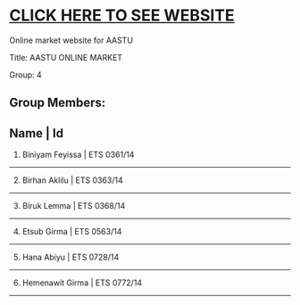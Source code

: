 # [CLICK HERE TO SEE WEBSITE](https://binyamfeyissa.github.io/aastumarket.github.io/App/views/index.html)
Online market website for AASTU

Title: AASTU ONLINE MARKET

Group: 4

Group Members:
------------------------------------------------------------------------------------------------------
Name                                              |   Id
------------------------------------------------------------------------------------------------------
1. Biniyam Feyissa                                |   ETS 0361/14
------------------------------------------------------------------------------------------------------
2. Birhan Aklilu                                  |   ETS 0363/14
------------------------------------------------------------------------------------------------------
3. Biruk Lemma                                    |   ETS 0368/14
------------------------------------------------------------------------------------------------------
4. Etsub Girma                                    |   ETS 0563/14
------------------------------------------------------------------------------------------------------
5. Hana Abiyu                                     |   ETS 0728/14
------------------------------------------------------------------------------------------------------
6. Hemenawit Girma                                |   ETS 0772/14
------------------------------------------------------------------------------------------------------

